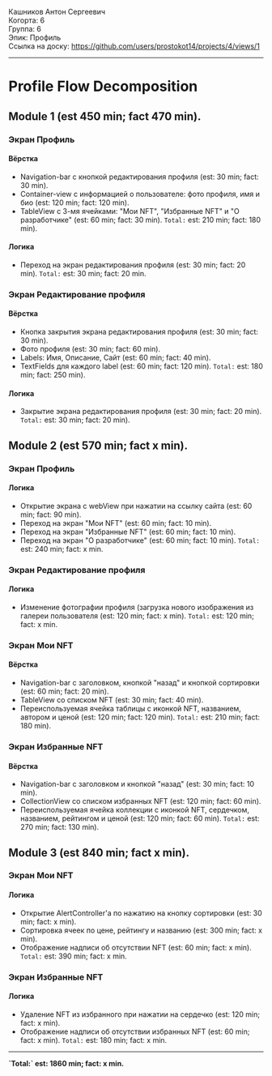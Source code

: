 Кашников Антон Сергеевич
<br /> Когорта: 6
<br /> Группа: 6
<br /> Эпик: Профиль
<br /> Ссылка на доску: https://github.com/users/prostokot14/projects/4/views/1
<hr>

# Profile Flow Decomposition
## Module 1 (est 450 min; fact 470 min).
### Экран Профиль
#### Вёрстка
- Navigation-bar с кнопкой редактирования профиля (est: 30 min; fact: 30 min).
- Container-view с информацией о пользователе: фото профиля, имя и био (est: 120 min; fact: 120 min).
- TableView с 3-мя ячейками: "Мои NFT", "Избранные NFT" и "О разработчике" (est: 60 min; fact: 30 min).
`Total:` est: 210 min; fact: 180 min).
#### Логика
- Переход на экран редактирования профиля (est: 30 min; fact: 20 min).
`Total:` est: 30 min; fact: 20 min.

### Экран Редактирование профиля
#### Вёрстка
- Кнопка закрытия экрана редактирования профиля (est: 30 min; fact: 30 min).
- Фото профиля (est: 30 min; fact: 60 min).
- Labels: Имя, Описание, Сайт (est: 60 min; fact: 40 min).
- TextFields для каждого label (est: 60 min; fact: 120 min).
`Total:` est: 180 min; fact: 250 min).
#### Логика
- Закрытие экрана редактирования профиля (est: 30 min; fact: 20 min).
`Total:` est: 30 min; fact: 20 min).

## Module 2 (est 570 min; fact x min).
### Экран Профиль
#### Логика
- Открытие экрана с webView при нажатии на ссылку сайта (est: 60 min; fact: 90 min).
- Переход на экран "Мои NFT" (est: 60 min; fact: 10 min).
- Переход на экран "Избранные NFT" (est: 60 min; fact: 10 min).
- Переход на экран "О разработчике" (est: 60 min; fact: 10 min).
`Total:` est: 240 min; fact: x min.

### Экран Редактирование профиля
#### Логика
- Изменение фотографии профиля (загрузка нового изображения из галереи пользователя (est: 120 min; fact: x min).
`Total:` est: 120 min; fact: x min.

### Экран Мои NFT
#### Вёрстка
- Navigation-bar с заголовком, кнопкой "назад" и кнопкой сортировки (est: 60 min; fact: 20 min).
- TableView со списком NFT (est: 30 min; fact: 40 min).
- Переиспользуемая ячейка таблицы с иконкой NFT, названием, автором и ценой (est: 120 min; fact: 120 min).
`Total:` est: 210 min; fact: 180 min).

### Экран Избранные NFT
#### Вёрстка
- Navigation-bar с заголовком и кнопкой "назад" (est: 30 min; fact: 10 min).
- CollectionView со списком избранных NFT (est: 120 min; fact: 60 min).
- Переиспользуемая ячейка коллекции с иконкой NFT, сердечком, названием, рейтингом и ценой (est: 120 min; fact: 60 min).
`Total:` est: 270 min; fact: 130 min).

## Module 3 (est 840 min; fact x min).
### Экран Мои NFT
#### Логика
- Открытие AlertController'а по нажатию на кнопку сортировки (est: 30 min; fact: x min).
- Сортировка ячеек по цене, рейтингу и названию (est: 300 min; fact: x min).
- Отображение надписи об отсутствии NFT (est: 60 min; fact: x min).
`Total:` est: 390 min; fact: x min.

### Экран Избранные NFT
#### Логика
- Удаление NFT из избранного при нажатии на сердечко (est: 120 min; fact: x min).
- Отображение надписи об отсутствии избранных NFT (est: 60 min; fact: x min).
`Total:` est: 180 min; fact: x min.
<hr>

<b>
`Total:` est: 1860 min; fact: x min.
</b>
